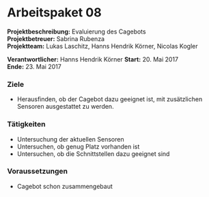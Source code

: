 # Arbeitspaket 08
**Projektbeschreibung:** Evaluierung des Cagebots  
**Projektbetreuer:** Sabrina Rubenza  
**Projektteam:** Lukas Laschitz, Hanns Hendrik Körner, Nicolas Kogler  

**Verantwortlicher:** Hanns Hendrik Körner 
**Start:** 20. Mai 2017  
**Ende:** 23. Mai 2017

### Ziele
- Herausfinden, ob der Cagebot dazu geeignet ist, mit zusätzlichen Sensoren ausgestattet zu werden.

### Tätigkeiten
- Untersuchung der aktuellen Sensoren
- Untersuchen, ob genug Platz vorhanden ist
- Untersuchen, ob die Schnittstellen dazu geeignet sind

### Voraussetzungen
- Cagebot schon zusammengebaut
